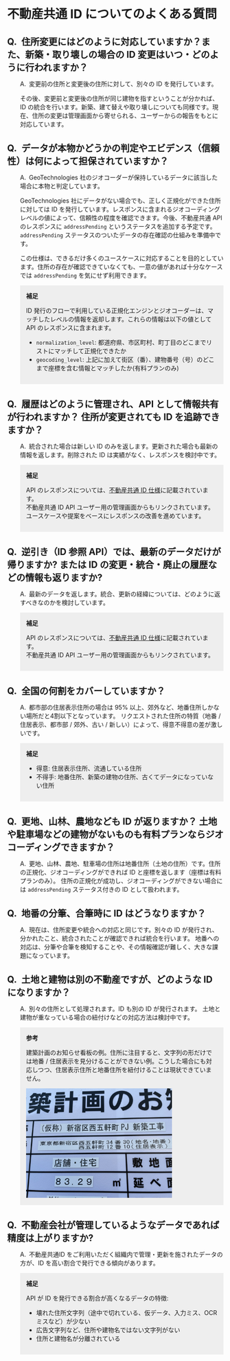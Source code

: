 <style>
h2 {
  margin-top: 30px;
  margin-bottom: 10px;
}
h2:before {
  content: 'Q.';
  margin-right: .5em;
}
p:not(aside p) {
  margin-left: 30px;
}
aside {
  background: #eee;
  padding: 1em;
  margin-left: 30px;
}
aside:before {
  content: '補足';
  font-weight: bold;
}
aside.sanko:before {
  content: '参考';
  font-weight: bold;
}
h2 + p:before {
  content: 'A.';
  margin-right: .5em;
}

</style>

# 不動産共通 ID についてのよくある質問

## 住所変更にはどのように対応していますか？また、新築・取り壊しの場合の ID 変更はいつ・どのように行われますか？

変更前の住所と変更後の住所に対して、別々の ID を発行しています。

その後、変更前と変更後の住所が同じ建物を指すということが分かれば、ID の統合を行います。新築、建て替えや取り壊しについても同様です。現在、住所の変更は管理画面から寄せられる、ユーザーからの報告をもとに対応しています。

## データが本物かどうかの判定やエビデンス（信頼性）は何によって担保されていますか？

GeoTechnologies 社のジオコーダーが保持しているデータに該当した場合に本物と判定しています。

GeoTechnologies 社にデータがない場合でも、正しく正規化ができた住所に対しては ID を発行しています。レスポンスに含まれるジオコーディングレベルの値によって、信頼性の程度を確認できます。今後、不動産共通 API のレスポンスに `addressPending` というステータスを追加する予定です。 `addressPending` ステータスのついたデータの存在確認の仕組みを準備中です。

この仕様は、できるだけ多くのユースケースに対応することを目的としています。住所の存在が確認できていなくても、一意の値があれば十分なケースでは `addressPending` を気にせず利用できます。

<aside>
<p>ID 発行のフローで利用している正規化エンジンとジオコーダーは、マッチしたレベルの情報を返却します。これらの情報は以下の値として API のレスポンスに含まれます。</p>
<ul>
<li><code>normalization_level</code>: 都道府県、市区町村、町丁目のどこまでリストにマッチして正規化できたか</li>
<li><code>geocoding_level</code>: 上記に加えて街区（番）、建物番号（号）のどこまで座標を含む情報とマッチしたか(有料プランのみ)</li>
</ul>
</aside>

## 履歴はどのように管理され、API として情報共有が行われますか？ 住所が変更されても ID を追跡できますか？

統合された場合は新しい ID のみを返します。更新された場合も最新の情報を返します。削除された ID は実績がなく、レスポンスを検討中です。

<aside>
<p>API のレスポンスについては、<a href="https://geolonia.github.io/prop-id-api/api-specs.html">不動産共通 ID 仕様</a>に記載されています。<br />
不動産共通 ID API ユーザー用の管理画面からもリンクされています。ユースケースや提案をベースにレスポンスの改善を進めています。</p>
</aside>

## 逆引き（ID 参照 API）では、最新のデータだけが帰りますか? または ID の変更・統合・廃止の履歴などの情報も返りますか?

最新のデータを返します。統合、更新の経緯については、どのように返すべきなのかを検討しています。

<aside>
<p>API のレスポンスについては、<a href="https://geolonia.github.io/prop-id-api/api-specs.html">不動産共通 ID 仕様</a>に記載されています。<br />
不動産共通 ID API ユーザー用の管理画面からもリンクされています。</p>
</aside>

## 全国の何割をカバーしていますか？

都市部の住居表示住所の場合は 95% 以上、郊外など、地番住所しかない場所だと4割以下となっています。
リクエストされた住所の特質（地番 / 住居表示、都市部 / 郊外、古い / 新しい）によって、得意不得意の差が激しいです。

<aside>
<ul>
<li>得意: 住居表示住所、流通している住所</li>
<li>不得手: 地番住所、新築の建物の住所、古くてデータになっていない住所</li>
</ul>
</aside>

## 更地、山林、農地なども ID が返りますか？ 土地や駐車場などの建物がないものも有料プランならジオコーディングできますか？

更地、山林、農地、駐車場の住所は地番住所（土地の住所）です。住所の正規化、ジオコーディングができれば ID と座標を返します（座標は有料プランのみ）。
住所の正規化が成功し、ジオコーディングができない場合には `addressPending` ステータス付きの ID として扱われます。

## 地番の分筆、合筆時に ID はどうなりますか？

現在は、住所変更や統合への対応と同じです。別々の ID が発行され、分かれたこと、統合されたことが確認できれば統合を行います。
地番への対応は、分筆や合筆を検知することや、その情報確認が難しく、大きな課題になっています。

## 土地と建物は別の不動産ですが、どのような ID になりますか？

別々の住所として処理されます。ID も別の ID が発行されます。
土地と建物が重なっている場合の紐付けなどの対応方法は検討中です。

<aside class="sanko">
<p>建築計画のお知らせ看板の例。住所に注目すると、文字列の形だけでは地番 / 住居表示を見分けることができない例。こうした場合にも対応しつつ、住居表示住所と地番住所を紐付けることは現状できていません。</p>
<img width="340" src="./images/api-faq-chiban-vs-residual.jpeg" alt="東京都新宿区西五軒町34番30(地名・地番)、西五軒町12番10(住居表示)" />
</aside>

## 不動産会社が管理しているようなデータであれば精度は上がりますか?

不動産共通ID をご利用いただく組織内で管理・更新を施されたデータの方が、ID を高い割合で発行できる傾向があります。

<aside>
<p>
API が ID を発行できる割合が高くなるデータの特徴:</p>
<ul>
<li>壊れた住所文字列（途中で切れている、仮データ、入力ミス、OCR ミスなど）が少ない</li>
<li>広告文字列など、住所や建物名ではない文字列がない</li>
<li>住所と建物名が分離されている</li>
</ul>
</aside>
